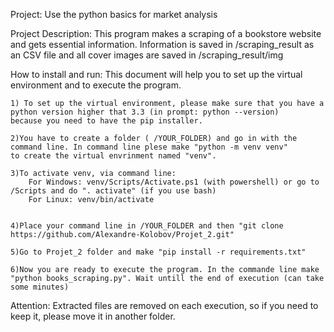 Project:
Use the python basics for market analysis

Project Description:
This program makes a scraping of a bookstore website and gets essential information.
Information is saved in /scraping_result as an CSV file and all cover images are saved in /scraping_result/img

How to install and run:
This document will help you to set up the virtual environment and to execute the program.

	1) To set up the virtual environment, please make sure that you have a python version higher that 3.3 (in prompt: python --version)
	because you need to have the pip installer.
	
	2)You have to create a folder ( /YOUR_FOLDER) and go in with the command line. In command line plese make "python -m venv venv"
	to create the virtual envrinment named "venv".
	
	3)To activate venv, via command line:
		For Windows: venv/Scripts/Activate.ps1 (with powershell) or go to /Scripts and do ". activate" (if you use bash)
		For Linux: venv/bin/activate
	
	
	4)Place your command line in /YOUR_FOLDER and then "git clone https://github.com/Alexandre-Kolobov/Projet_2.git"
	
	5)Go to Projet_2 folder and make "pip install -r requirements.txt"
	
	6)Now you are ready to execute the program. In the commande line make "python books_scraping.py". Wait untill the end of execution (can take some minutes)
	
Attention:
Extracted files are removed on each execution, so if you need to keep it, please move it in another folder.
